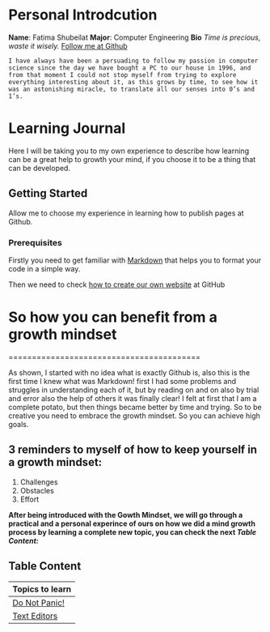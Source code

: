 # Personal Introdcution 

**Name**: Fatima Shubeilat
**Major**: Computer Engineering
**Bio** *Time is precious, waste it wisely.*
[Follow me at Github](https://github.com/fatfooot)

```
I have always have been a persuading to follow my passion in computer science since the day we have bought a PC to our house in 1996, and from that moment I could not stop myself from trying to explore everything interesting about it, as this grows by time, to see how it was an astonishing miracle, to translate all our senses into 0’s and 1’s.
```

# Learning Journal

Here I will be taking you to my own experience to describe how learning can be a great help to growth your mind, if you choose it to be a thing that can be developed.

## Getting Started

Allow me to choose my experience in learning how to publish pages at Github.


### Prerequisites 

Firstly you need to get familiar with [Markdown](https://help.github.com/en/articles/basic-writing-and-formatting-syntax) that helps you to format your code in a simple way.

Then we need to check [how to create our own website](https://guides.github.com/features/pages/) at GitHub


# So how you can benefit from a growth mindset
=========================================

As shown, I started with no idea what is exactly Github is, also this is the first time I knew what was Markdown! first I had some problems and struggles in understanding each of it, but by reading on and on also by trial and error also the help of others it was finally clear! I felt at first that I am a complete potato, but then things became better by time and trying.
So to be creative you need to embrace the growth mindset. So you can achieve high goals.

## 3 reminders to myself of how to keep yourself in a growth mindset:
  1. Challenges
  2. Obstacles
  3. Effort

**After being introduced with the Gowth Mindset, we will go through a practical and a personal experince of ours on how we did a mind growth process by learning a complete new topic, you can check the next *Table Content:***

## Table Content

| Topics to learn |
| ----------------   |
| [Do Not Panic!](https://fatfooot.github.io/Learning-Journal/do_not_panic)
| [Text Editors](https://fatfooot.github.io/Learning-Journal/texteditors)
  










